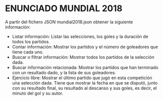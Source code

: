 # ENUNCIADO MUNDIAL 2018

A partir del fichero JSON mundial2018.json obtener la siguiente información:

* Listar información: Listar las selecciones, los goles y la duración de todos los partidos.
* Contar información: Mostrar los partidos y el número de goleadores que tiene cada uno.
* Buscar o filtrar información: Mostrar todos los partidos de la selección dada.
* Buscar información relacionada: Mostrar los partidos que han terminado con un resultado dado, y la lista de sus goleadores.
* Ejercicio libre: Mostrar el último partido que jugó en esta competición una selección dada. Tiene que mostrar la fecha en que se disputó, junto con su resultado final, su resultado al descanso y sus goles, es decir, el minuto del gol y su autor.

